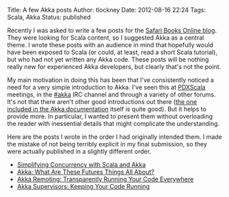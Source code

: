 Title: A few Akka posts
Author: tlockney
Date: 2012-08-16 22:24
Tags: Scala, Akka
Status: published

Recently I was asked to write a few posts for the [Safari Books Online blog](http://blog.safaribooksonline.com/). They were looking for Scala content, so I suggested Akka as a central theme. I wrote these posts with an audience in mind that hopefully would have been exposed to Scala (or could, at least, read a short Scala tutorial), but who had not yet written any Akka code. These posts will be nothing really new for experienced Akka developers, but clearly that's not the point.

My main motivation in doing this has been that I've consistently noticed a need for a very simple introduction to Akka. I've seen this at [PDXScala](http://pdxscala.org) meetings, in the [#akka](http://webchat.freenode.net?channels=akka) IRC channel and through a variety of other forums. It's not that there aren't other good introductions out there ([the one included in the Akka documentation](http://doc.akka.io/docs/akka/2.0.3/intro/getting-started.html) itself is quite good). But it helps to provide more. In particular, I wanted to present them without overloading the reader with inessential details that might complicate the understanding.

Here are the posts I wrote in the order I had originally intended them. I made the mistake of not being terribly explicit in my final submission, so they were actually published in a slightly different order.

* [Simplifying Concurrency with Scala and Akka](http://blog.safaribooksonline.com/2012/08/15/simplifying-concurrency-with-scala-and-akka/)
* [Akka: What Are These Futures Things All About?](http://blog.safaribooksonline.com/2012/08/10/akka-what-are-these-futures-things-all-about/)
* [Akka Remoting: Transparently Running Your Code Everywhere](http://blog.safaribooksonline.com/2012/08/15/akka-remoting-transparently-running-your-code-everywhere/)
* [Akka Supervisors: Keeping Your Code Running](http://blog.safaribooksonline.com/2012/08/10/akka-supervisors-keeping-your-code-running/)
